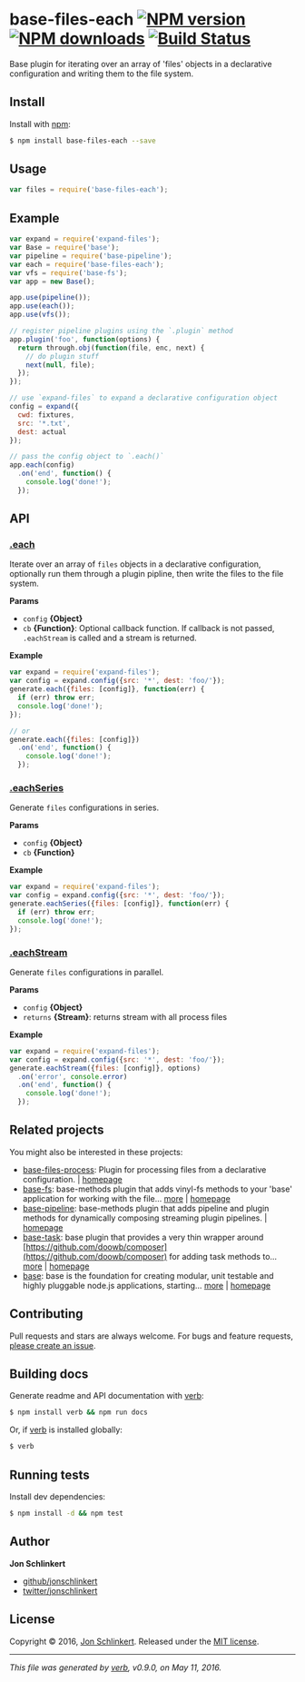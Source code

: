 # base-files-each [![NPM version](https://img.shields.io/npm/v/base-files-each.svg?style=flat)](https://www.npmjs.com/package/base-files-each) [![NPM downloads](https://img.shields.io/npm/dm/base-files-each.svg?style=flat)](https://npmjs.org/package/base-files-each) [![Build Status](https://img.shields.io/travis/node-base/base-files-each.svg?style=flat)](https://travis-ci.org/node-base/base-files-each)

Base plugin for iterating over an array of 'files' objects in a declarative configuration and writing them to the file system.

## Install

Install with [npm](https://www.npmjs.com/):

```sh
$ npm install base-files-each --save
```

## Usage

```js
var files = require('base-files-each');
```

## Example

```js
var expand = require('expand-files');
var Base = require('base');
var pipeline = require('base-pipeline');
var each = require('base-files-each');
var vfs = require('base-fs');
var app = new Base();

app.use(pipeline());
app.use(each());
app.use(vfs());

// register pipeline plugins using the `.plugin` method
app.plugin('foo', function(options) {
  return through.obj(function(file, enc, next) {
    // do plugin stuff 
    next(null, file);
  });
});

// use `expand-files` to expand a declarative configuration object
config = expand({
  cwd: fixtures,
  src: '*.txt',
  dest: actual
});

// pass the config object to `.each()`
app.each(config)
  .on('end', function() {
    console.log('done!');
  });
```

## API

### [.each](index.js#L45)

Iterate over an array of `files` objects in a declarative configuration, optionally run them through a plugin pipline, then write the files to the file system.

**Params**

* `config` **{Object}**
* `cb` **{Function}**: Optional callback function. If callback is not passed, `.eachStream` is called and a stream is returned.

**Example**

```js
var expand = require('expand-files');
var config = expand.config({src: '*', dest: 'foo/'});
generate.each({files: [config]}, function(err) {
  if (err) throw err;
  console.log('done!');
});

// or
generate.each({files: [config]})
  .on('end', function() {
    console.log('done!');
  });
```

### [.eachSeries](index.js#L85)

Generate `files` configurations in series.

**Params**

* `config` **{Object}**
* `cb` **{Function}**

**Example**

```js
var expand = require('expand-files');
var config = expand.config({src: '*', dest: 'foo/'});
generate.eachSeries({files: [config]}, function(err) {
  if (err) throw err;
  console.log('done!');
});
```

### [.eachStream](index.js#L121)

Generate `files` configurations in parallel.

**Params**

* `config` **{Object}**
* `returns` **{Stream}**: returns stream with all process files

**Example**

```js
var expand = require('expand-files');
var config = expand.config({src: '*', dest: 'foo/'});
generate.eachStream({files: [config]}, options)
  .on('error', console.error)
  .on('end', function() {
    console.log('done!');
  });
```

## Related projects

You might also be interested in these projects:

* [base-files-process](https://www.npmjs.com/package/base-files-process): Plugin for processing files from a declarative configuration. | [homepage](https://github.com/node-base/base-files-process)
* [base-fs](https://www.npmjs.com/package/base-fs): base-methods plugin that adds vinyl-fs methods to your 'base' application for working with the file… [more](https://www.npmjs.com/package/base-fs) | [homepage](https://github.com/node-base/base-fs)
* [base-pipeline](https://www.npmjs.com/package/base-pipeline): base-methods plugin that adds pipeline and plugin methods for dynamically composing streaming plugin pipelines. | [homepage](https://github.com/node-base/base-pipeline)
* [base-task](https://www.npmjs.com/package/base-task): base plugin that provides a very thin wrapper around [https://github.com/doowb/composer](https://github.com/doowb/composer) for adding task methods to… [more](https://www.npmjs.com/package/base-task) | [homepage](https://github.com/node-base/base-task)
* [base](https://www.npmjs.com/package/base): base is the foundation for creating modular, unit testable and highly pluggable node.js applications, starting… [more](https://www.npmjs.com/package/base) | [homepage](https://github.com/node-base/base)

## Contributing

Pull requests and stars are always welcome. For bugs and feature requests, [please create an issue](https://github.com/node-base/base-files-each/issues/new).

## Building docs

Generate readme and API documentation with [verb](https://github.com/verbose/verb):

```sh
$ npm install verb && npm run docs
```

Or, if [verb](https://github.com/verbose/verb) is installed globally:

```sh
$ verb
```

## Running tests

Install dev dependencies:

```sh
$ npm install -d && npm test
```

## Author

**Jon Schlinkert**

* [github/jonschlinkert](https://github.com/jonschlinkert)
* [twitter/jonschlinkert](http://twitter.com/jonschlinkert)

## License

Copyright © 2016, [Jon Schlinkert](https://github.com/jonschlinkert).
Released under the [MIT license](https://github.com/node-base/base-files-each/blob/master/LICENSE).

***

_This file was generated by [verb](https://github.com/verbose/verb), v0.9.0, on May 11, 2016._